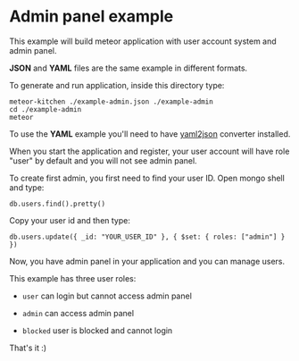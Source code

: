 Admin panel example
===================

This example will build meteor application with user account system and admin panel.

**JSON** and **YAML** files are the same example in different formats.

To generate and run application, inside this directory type:

```
meteor-kitchen ./example-admin.json ./example-admin
cd ./example-admin
meteor
```

To use the **YAML** example you'll need to have <a href="https://www.npmjs.org/package/yaml2json" target="_blank">yaml2json</a> converter installed.


When you start the application and register, your user account will have role "user" by default and you will not see admin panel. 

To create first admin, you first need to find your user ID. Open mongo shell and type:

```
db.users.find().pretty()
```

Copy your user id and then type:

```
db.users.update({ _id: "YOUR_USER_ID" }, { $set: { roles: ["admin"] } })
```

Now, you have admin panel in your application and you can manage users.

This example has three user roles:

- `user` can login but cannot access admin panel

- `admin` can access admin panel

- `blocked` user is blocked and cannot login

That's it :)

